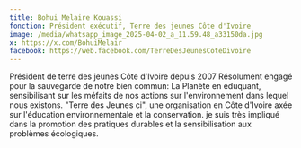 ```yaml
---
title: Bohui Melaire Kouassi
fonction: Président exécutif, Terre des jeunes Côte d'Ivoire
image: /media/whatsapp_image_2025-04-02_a_11.59.48_a33150da.jpg
x: https://x.com/BohuiMelair
facebook: https://web.facebook.com/TerreDesJeunesCoteDivoire
---
```

Président de terre des jeunes Côte d'Ivoire depuis 2007
Résolument engagé pour la sauvegarde de notre bien commun: La Planète en éduquant, sensibilisant sur les méfaits de nos actions sur l'environnement dans lequel nous existons.
"Terre des Jeunes ci", une organisation en Côte d'Ivoire axée sur l'éducation environnementale et la conservation. je suis très impliqué dans la promotion des pratiques durables et la sensibilisation aux problèmes écologiques.
